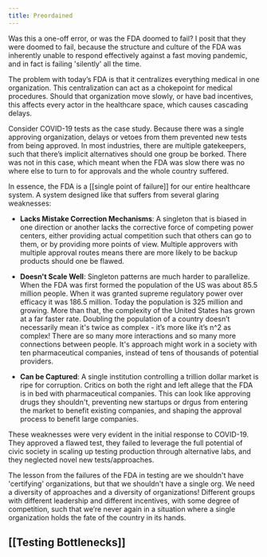 ```yaml
---
title: Preordained
---
```


Was this a one-off error, or was the FDA doomed to fail? I posit that they were doomed to fail, because the structure and culture of the FDA was inherently unable to respond effectively against a fast moving pandemic, and in fact is failing 'silently' all the time. 

The problem with today’s FDA is that it centralizes everything medical in one organization. This centralization can act as a chokepoint for medical procedures. Should that organization move slowly, or have bad incentives, this affects every actor in the healthcare space, which causes cascading delays.

Consider COVID-19 tests as the case study. Because there was a single approving organization, delays or vetoes from them prevented new tests from being approved. In most industries, there are multiple gatekeepers, such that there’s implicit alternatives should one group be borked. There was not in this case, which meant when the FDA was slow there was no where else to turn to for approvals and the whole country suffered.

In essence, the FDA is a [[single point of failure]] for our entire healthcare system. A system designed like that suffers from several glaring weaknesses:

- **Lacks Mistake Correction Mechanisms**: A singleton that is biased in one direction or another lacks the corrective force of competing power centers, either providing actual competition such that others can go to them, or by providing more points of view. Multiple approvers with multiple approval routes means there are more likely to be backup products should one be flawed.

- **Doesn't Scale Well**: Singleton patterns are much harder to parallelize. When the FDA was first formed the population of the US was about 85.5 million people. When it was granted supreme regulatory power over efficacy it was 186.5 million. Today the population is 325 million and growing. More than that, the complexity of the United States has grown at a far faster rate. Doubling the population of a country doesn’t necessarily mean it's twice as complex - it’s more like it’s n^2 as complex! There are so many more interactions and so many more connections between people. It's approach might work in a society with ten pharmaceutical companies, instead of tens of thousands of potential providers.

- **Can be Captured**: A single institution controlling a trillion dollar market is ripe for corruption. Critics on both the right and left allege that the FDA is in bed with pharmaceutical companies. This can look like approving drugs they shouldn't, preventing new startups or drgus from entering the market to benefit existing companies, and shaping the approval process to benefit large companies.

These weaknesses were very evident in the initial response to COVID-19. They approved a flawed test, they failed to leverage the full potential of civic society in scaling up testing production through alternative labs, and they neglected novel new tests/approaches.

The lesson from the failures of the FDA in testing are we shouldn't have 'certifying' organizations, but that we shouldn't have a single org. We need a diversity of approaches and a diversity of organizations! Different groups with different leadership and different incentives, with some degree of competition, such that we’re never again in a situation where a single organization holds the fate of the country in its hands.

## [[Testing Bottlenecks]]